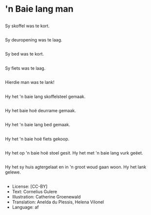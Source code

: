 # 'n Baie lang man

##
Sy skoffel was te kort.

##
Sy deuropening was te laag.

##
Sy bed was te kort.

##
Sy fiets was te laag.

##
Hierdie man was te lank!

##
Hy het 'n baie lang skoffelsteel gemaak.

##
Hy het baie hoë deurrame gemaak.

##
Hy het 'n baie lang bed gemaak.

##
Hy het 'n baie hoë fiets gekoop.

##
Hy het op 'n baie hoë stoel gesit. Hy het met 'n baie lang vurk geëet.

##
Hy het sy huis agtergelaat en in 'n groot woud gaan woon. Hy het lank gelewe.

##
* License: [CC-BY]
* Text: Cornelius Gulere
* Illustration: Catherine Groenewald
* Translation: Anelda du Plessis, Helena Vilonel
* Language: af
